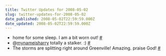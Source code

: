 ```yaml
---
title: Twitter Updates for 2008-05-02
slug: twitter-updates-for-2008-05-02
date_published: 2008-05-02T22:59:59.000Z
date_updated: 2008-05-02T22:59:59.000Z
---
```


- home for some sleep. I am a bit worn out! [#](http://twitter.com/joelgoodman/statuses/801609168)
- @[mynameisharry](http://twitter.com/mynameisharry) totally a stalker. :) [#](http://twitter.com/joelgoodman/statuses/801950686)
- The storms are splitting right around Greenville! Amazing. praise God! [#](http://twitter.com/joelgoodman/statuses/801953045)
